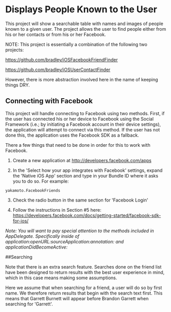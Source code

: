 Displays People Known to the User
===========

This project will show a searchable table with names and images of people known to a given user.
The project allows the user to find people either from his or her contacts or from his or her Facebook.


NOTE: This project is essentially a combination of the following two projects:

https://github.com/bradley/iOSFacebookFriendFinder

https://github.com/bradley/iOSUserContactFinder

However, there is more abstraction involved here in the name of keeping things DRY.


## Connecting with Facebook

This project will handle connecting to Facebook using two methods.
First, if the user has connected his or her device to Facebook using the
Social Framework (i.e.; by initiating a Facebook account in their device
settings), the application will attempt to connect via this method. If
the user has not done this, the application uses the Facebook SDK as a
fallback.

There a few things that need to be done in order for this to work with
Facebook.

1. Create a new application at http://developers.facebook.com/apps

2. In the 'Select how your app integrates with Facebook' settings,
expand the 'Native iOS App' section and type in your Bundle ID where it
asks you to do so. For example:

```
yakamoto.FacebookFriends
```

3. Check the radio button in the same section for 'Facebook Login'

4. Follow the instructions in Section #5 here:
https://developers.facebook.com/docs/getting-started/facebook-sdk-for-ios/

*Note: You will want to pay special attention to the methods included in 
AppDelegate. Specifically inside of application:openURL:sourceApplication:annotation:
and applicationDidBecomeActive:*

##Searching

Note that there is an extra search feature. Searches done on the friend 
list have been designed to return results with the best user experience 
in mind, which in this case means making some assumptions.

Here we assume that when searching for a friend, a user will do so by 
first name. We therefore return results that begin with the search text
first. This means that Garrett Burnett will appear before Brandon
Garrett when searching for 'Garrett'.
